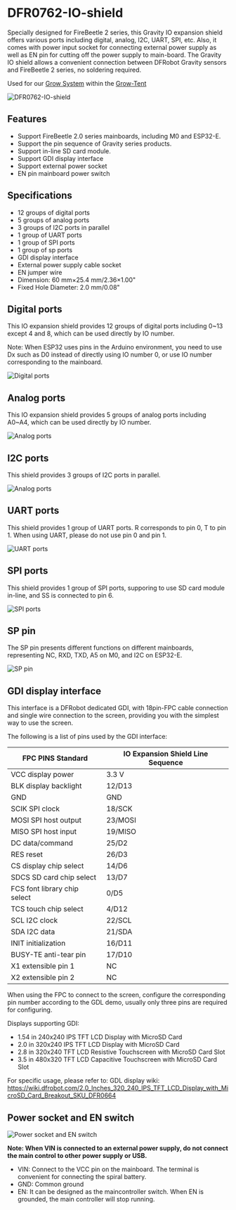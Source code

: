 # DFR0762-IO-shield

Specially designed for FireBeetle 2 series, this Gravity IO expansion shield offers various ports including digital, analog, I2C, UART, SPI, etc. Also, it comes with power input socket for connecting external power supply as well as EN pin for cutting off the power supply to main-board. The Gravity IO shield allows a convenient connection between DFRobot Gravity sensors and FireBeetle 2 series, no soldering required.

Used for our [Grow System](https://github.com/users/jwilleke/projects/2) within the [Grow-Tent](https://github.com/jwilleke/Grow-Tent)

![DFR0762-IO-shield](/resources/DFR0762-IO-shield.png)


## Features

- Support FireBeetle 2.0 series mainboards, including M0 and ESP32-E.
- Support the pin sequence of Gravity series products.
- Support in-line SD card module.
- Support GDI display interface
- Support external power socket
- EN pin mainboard power switch

## Specifications

- 12 groups of digital ports
- 5 groups of analog ports
- 3 groups of I2C ports in parallel
- 1 group of UART ports
- 1 group of SPI ports
- 1 group of sp ports
- GDI display interface
- External power supply cable socket
- EN jumper wire
- Dimension: 60 mm×25.4 mm/2.36×1.00"
- Fixed Hole Diameter: 2.0 mm/0.08"

## Digital ports

This IO expansion shield provides 12 groups of digital ports including 0~13 except 4 and 8, which can be used directly by IO number.

Note: When ESP32 uses pins in the Arduino environment, you need to use Dx such as D0 instead of directly using IO number 0, or use IO number corresponding to the mainboard.

![Digital ports](/resources/DFR0762-IO-shield-digital.png)

## Analog ports

This IO expansion shield provides 5 groups of analog ports including A0~A4, which can be used directly by IO number.

![Analog ports](/resources/DFR0762-IO-shield-analog.png)

## I2C ports

This shield provides 3 groups of I2C ports in parallel.

![Analog ports](/resources/DFR0762-IO-shield-ic2.png)

## UART ports

This shield provides 1 group of UART ports. R corresponds to pin 0, T to pin 1. When using UART, please do not use pin 0 and pin 1.

![UART ports](/resources/DFR0762-IO-shield-uart.png)

## SPI ports

This shield provides 1 group of SPI ports, supporing to use SD card module in-line, and SS is connected to pin 6.

![SPI ports](/resources//DFR0762-IO-shield-spi.png)

## SP pin

The SP pin presents different functions on different mainboards, representing NC, RXD, TXD, A5 on M0, and I2C on ESP32-E.

![SP pin](/resources/DFR0762-IO-shield-sp.png)

## GDI display interface

This interface is a DFRobot dedicated GDI, with 18pin-FPC cable connection and single wire connection to the screen, providing you with the simplest way to use the screen.

The following is a list of pins used by the GDI interface:

| FPC PINS Standard | IO Expansion Shield Line Sequence
| ---- | ---- |
VCC display power | 3.3 V
BLK display backlight | 12/D13
GND | GND
SCIK SPI clock | 18/SCK
MOSI SPI host output | 23/MOSI
MISO SPI host input | 19/MISO
DC data/command | 25/D2
RES reset | 26/D3
CS display chip select | 14/D6
SDCS SD card chip select | 13/D7
FCS font library chip select | 0/D5
TCS touch chip select | 4/D12
SCL I2C clock | 22/SCL
SDA I2C data | 21/SDA
INIT initialization | 16/D11
BUSY-TE anti-tear pin | 17/D10
X1 extensible pin 1 | NC
X2 extensible pin 2 | NC

When using the FPC to connect to the screen, configure the corresponding pin number according to the GDL demo, usually only three pins are required for configuring.

Displays supporting GDI:

- 1.54 in 240x240 IPS TFT LCD Display with MicroSD Card
- 2.0 in 320x240 IPS TFT LCD Display with MicroSD Card
- 2.8 in 320x240 TFT LCD Resistive Touchscreen with MicroSD Card Slot
- 3.5 in 480x320 TFT LCD Capacitive Touchscreen with MicroSD Card Slot

For specific usage, please refer to: GDL display wiki: <https://wiki.dfrobot.com/2.0_Inches_320_240_IPS_TFT_LCD_Display_with_MicroSD_Card_Breakout_SKU_DFR0664>

## Power socket and EN switch

![Power socket and EN switch](/resources/power-socket-en.png)

__Note: When VIN is connected to an external power supply, do not connect the main control to other power supply or USB.__

- VIN: Connect to the VCC pin on the mainboard. The terminal is convenient for connecting the spiral battery.
- GND: Common ground
- EN: It can be designed as the maincontroller switch. When EN is grounded, the main controller will stop running.
